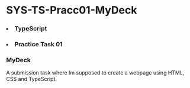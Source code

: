 # SYS-TS-Pracc01-MyDeck
### <li> TypeScript
###   <li>Practice Task 01
### MyDeck
A submission task where Im supposed to create a webpage using HTML, CSS and TypeScript. 
